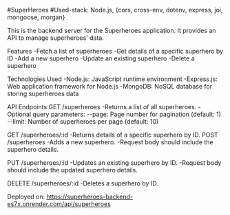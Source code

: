 #SuperHeroes
#Used-stack: Node.js, {cors, cross-env, dotenv, express, joi, mongoose, morgan}

This is the backend server for the Superheroes application. It provides an API to manage superheroes' data.

Features
-Fetch a list of superheroes
-Get details of a specific superhero by ID
-Add a new superhero
-Update an existing superhero
-Delete a superhero

Technologies Used
-Node.js: JavaScript runtime environment
-Express.js: Web application framework for Node.js
-MongoDB: NoSQL database for storing superheroes data

API Endpoints
GET /superheroes
-Returns a list of all superheroes.
-Optional query parameters:
--page: Page number for pagination (default: 1)
--limit: Number of superheroes per page (default: 10)

GET /superheroes/:id
-Returns details of a specific superhero by ID.
POST /superheroes
-Adds a new superhero.
-Request body should include the superhero details.

PUT /superheroes/:id
-Updates an existing superhero by ID.
-Request body should include the updated superhero details.

DELETE /superheroes/:id
-Deletes a superhero by ID.


Deployed on: https://superheroes-backend-es7x.onrender.com/api/superheroes
